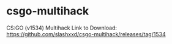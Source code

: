 # csgo-multihack
 CS:GO (v1534) Multihack
 Link to Download: https://github.com/slashxxd/csgo-multihack/releases/tag/1534

